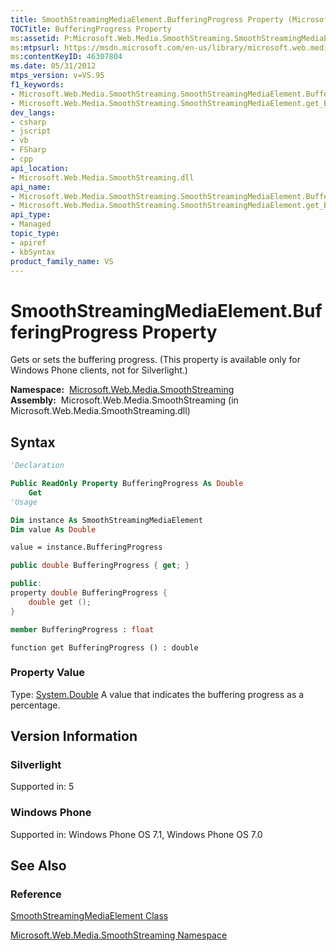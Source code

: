 ```yaml
---
title: SmoothStreamingMediaElement.BufferingProgress Property (Microsoft.Web.Media.SmoothStreaming)
TOCTitle: BufferingProgress Property
ms:assetid: P:Microsoft.Web.Media.SmoothStreaming.SmoothStreamingMediaElement.BufferingProgress
ms:mtpsurl: https://msdn.microsoft.com/en-us/library/microsoft.web.media.smoothstreaming.smoothstreamingmediaelement.bufferingprogress(v=VS.95)
ms:contentKeyID: 46307804
ms.date: 05/31/2012
mtps_version: v=VS.95
f1_keywords:
- Microsoft.Web.Media.SmoothStreaming.SmoothStreamingMediaElement.BufferingProgress
- Microsoft.Web.Media.SmoothStreaming.SmoothStreamingMediaElement.get_BufferingProgress
dev_langs:
- csharp
- jscript
- vb
- FSharp
- cpp
api_location:
- Microsoft.Web.Media.SmoothStreaming.dll
api_name:
- Microsoft.Web.Media.SmoothStreaming.SmoothStreamingMediaElement.BufferingProgress
- Microsoft.Web.Media.SmoothStreaming.SmoothStreamingMediaElement.get_BufferingProgress
api_type:
- Managed
topic_type:
- apiref
- kbSyntax
product_family_name: VS
---
```


# SmoothStreamingMediaElement.BufferingProgress Property

Gets or sets the buffering progress. (This property is available only for Windows Phone clients, not for Silverlight.)

**Namespace:**  [Microsoft.Web.Media.SmoothStreaming](microsoft-web-media-smoothstreaming-namespace_1.md)  
**Assembly:**  Microsoft.Web.Media.SmoothStreaming (in Microsoft.Web.Media.SmoothStreaming.dll)

## Syntax

```vb
'Declaration

Public ReadOnly Property BufferingProgress As Double
    Get
'Usage

Dim instance As SmoothStreamingMediaElement
Dim value As Double

value = instance.BufferingProgress
```

```csharp
public double BufferingProgress { get; }
```

```cpp
public:
property double BufferingProgress {
    double get ();
}
```

``` fsharp
member BufferingProgress : float
```

```jscript
function get BufferingProgress () : double
```

### Property Value

Type: [System.Double](https://msdn.microsoft.com/library/643eft0t\(v=vs.95\))  
A value that indicates the buffering progress as a percentage.

## Version Information

### Silverlight

Supported in: 5  

### Windows Phone

Supported in: Windows Phone OS 7.1, Windows Phone OS 7.0  

## See Also

### Reference

[SmoothStreamingMediaElement Class](smoothstreamingmediaelement-class-microsoft-web-media-smoothstreaming_1.md)

[Microsoft.Web.Media.SmoothStreaming Namespace](microsoft-web-media-smoothstreaming-namespace_1.md)

